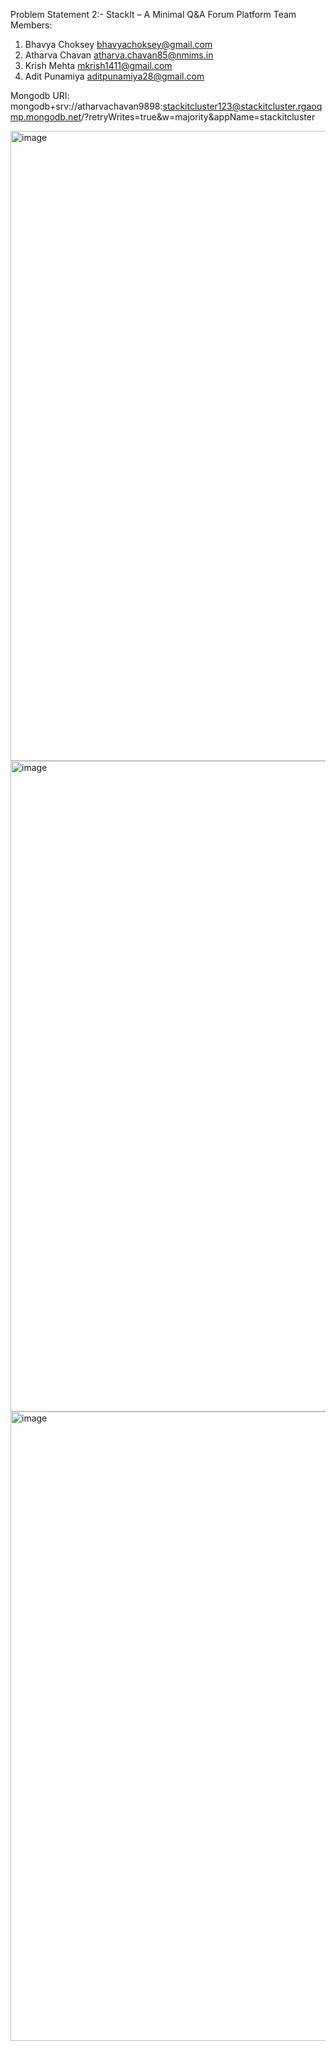 Problem Statement 2:- StackIt – A Minimal Q&A Forum Platform
Team Members:
1. Bhavya Choksey bhavyachoksey@gmail.com
2. Atharva Chavan atharva.chavan85@nmims.in
3. Krish Mehta mkrish1411@gmail.com
4. Adit Punamiya aditpunamiya28@gmail.com

Mongodb URI: mongodb+srv://atharvachavan9898:stackitcluster123@stackitcluster.rgaoqmp.mongodb.net/?retryWrites=true&w=majority&appName=stackitcluster

<img width="1491" height="1008" alt="image" src="https://github.com/user-attachments/assets/aba154c4-443f-4d1a-b006-cf2adf00cb2c" />

<img width="1734" height="1041" alt="image" src="https://github.com/user-attachments/assets/3b10d203-bb6b-4099-8159-a6700bcdf0f2" />

<img width="1477" height="1007" alt="image" src="https://github.com/user-attachments/assets/46f097ff-7cf1-41a9-aa6f-2d13423fb118" />
